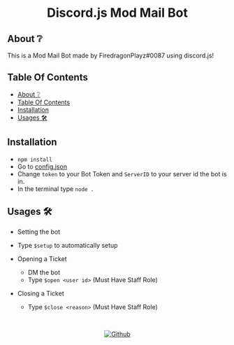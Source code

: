 <div align="center">
  <p>
    <h1>Discord.js Mod Mail Bot</h1>
  </p>
</div>

## About ❔

This is a Mod Mail Bot made by FiredragonPlayz#0087 using discord.js!


## Table Of Contents

- [About ❔](#about-)
- [Table Of Contents](#table-of-contents)
- [Installation](#installation)
- [Usages 🛠](#usages-)


## Installation 

- `npm install` 
- Go to [config.json](config.json)
- Change `token` to your Bot Token and `ServerID` to your server id the bot is in.
- In the terminal type `node .`

## Usages 🛠

- Setting the bot
 - Type `$setup` to automatically setup

- Opening a Ticket
  - DM the bot
  - Type `$open <user id>` (Must Have Staff Role) 

- Closing a Ticket
  - Type `$close <reason>` (Must Have Staff Role)


<div align="center">
  <br />
  <p>
    <a href="https://github.com/FiredragonPlayz"><img src="https://cdn.discordapp.com/emojis/798283025183801374.png"alt="Github" /></a>
  </p>
</div>